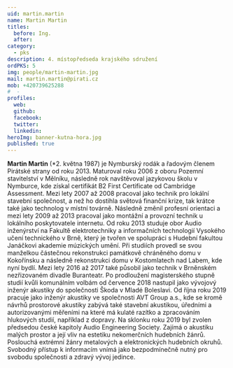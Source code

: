 ```yaml
---
uid: martin.martin
name: Martin Martin
titles:
  before: Ing.
  after: 
category:
  - pks
description: 4. místopředseda krajského sdružení
ordPKS: 5
img: people/martin-martin.jpg
mail: martin.martin@pirati.cz
mob: +420739625288
#  - 
profiles:
  web: 
  github:
  facebook:
  twitter:
  linkedin:
heroImg: banner-kutna-hora.jpg
published: true
---
```


**Martin Martin** (*2. května 1987) je Nymburský rodák a řadovým členem Pirátské strany od roku 2013. Maturoval roku 2006 z oboru Pozemní stavitelství v Mělníku, následně rok navštěvoval jazykovou školu v Nymburce, kde získal certifikát B2 First Certificate od Cambridge Assessment. Mezi lety 2007 až 2008 pracoval jako technik pro lokální stavební společnost, a než ho dostihla světová finanční krize, tak krátce také jako technolog v místní továrně. Následně změnil profesní orientaci a mezi lety 2009 až 2013 pracoval jako montážní a provozní technik u lokálního poskytovatele internetu. Od roku 2013 studuje obor Audio inženýrství na Fakultě elektrotechniky a informačních technologií Vysokého učení technického v Brně, který je tvořen ve spolupráci s Hudební fakultou Janáčkovi akademie múzických umění. Při studiích provedl se svou manželkou částečnou rekonstrukci památkově chráněného domu v Kokořínsku a následně rekonstrukci domu v Kostomlatech nad Labem, kde nyní bydlí. Mezi lety 2016 až 2017 také působil jako technik v Brněnském nezřizovaném divadle Buranteatr. Po prodloužení magisterského stupně studií kvůli komunálním volbám od července 2018 nastupil jako vývojový inženýr akustiky do společnosti Škoda v Mladé Boleslavi. Od října roku 2019 pracuje jako inženýr akustiky ve společnosti AVT Group a.s., kde se kromě návrhů prostorové akustiky zabývá také stavební akustikou, úředními a autorizovanými měřeními na které má kulaté razítko a zpracováním hlukových studií, například z dopravy. Na sklonku roku 2019 byl zvolen předsedou české kapitoly Audio Engineering Society. Zajímá o akustiku malých prostor a její vliv na estetiku nekomerčních hudebních žánrů. Poslouchá extrémní žánry metalových a elektronických hudebních okruhů. Svobodný přístup k informacím vnímá jako bezpodmínečně nutný pro svobodu společnosti a zdravý vývoj jedince.

